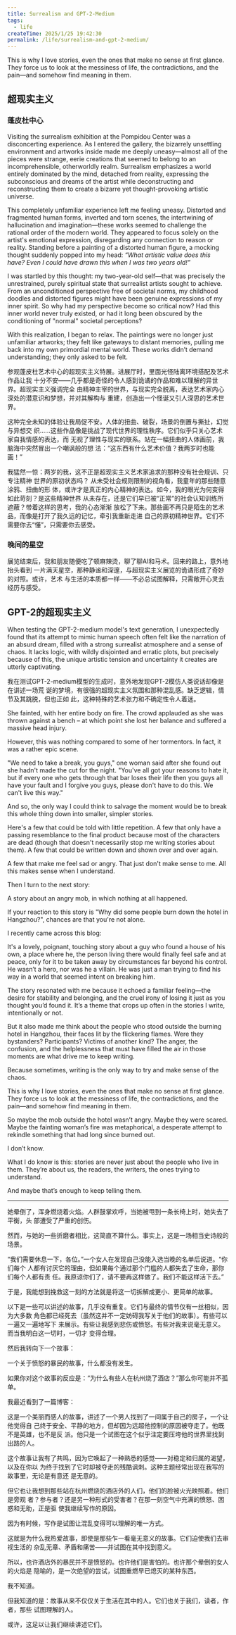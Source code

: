 ```yaml
---
title: Surrealism and GPT-2-Medium
tags:
  - life
createTime: 2025/1/25 19:42:30
permalink: /life/surrealism-and-gpt-2-medium/
---
```


This is why I love stories, even the ones that make no sense at first glance.
They force us to look at the messiness of life, the contradictions, and the
pain—and somehow find meaning in them.

<!-- more -->

## 超现实主义

### 蓬皮杜中心

Visiting the surrealism exhibition at the Pompidou Center was a disconcerting
experience. As I entered the gallery, the bizarrely unsettling environment and
artworks inside made me deeply uneasy—almost all of the pieces were strange,
eerie creations that seemed to belong to an incomprehensible, otherworldly
realm. Surrealism emphasizes a world entirely dominated by the mind, detached
from reality, expressing the subconscious and dreams of the artist while
deconstructing and reconstructing them to create a bizarre yet thought-provoking
artistic universe.

This completely unfamiliar experience left me feeling uneasy. Distorted and
fragmented human forms, inverted and torn scenes, the intertwining of
hallucination and imagination—these works seemed to challenge the rational order
of the modern world. They appeared to focus solely on the artist's emotional
expression, disregarding any connection to reason or reality. Standing before a
painting of a distorted human figure, a mocking thought suddenly popped into my
head: *“What artistic value does this have? Even I could have drawn this when I
was two years old!”*

I was startled by this thought: my two-year-old self—that was precisely the
unrestrained, purely spiritual state that surrealist artists sought to achieve.
From an unconditioned perspective free of societal norms, my childhood doodles
and distorted figures might have been genuine expressions of my inner spirit. So
why had my perspective become so critical now? Had this inner world never truly
existed, or had it long been obscured by the conditioning of "normal" societal
perceptions? 

With this realization, I began to relax. The paintings were no longer just
unfamiliar artworks; they felt like gateways to distant memories, pulling me
back into my own primordial mental world. These works didn’t demand
understanding; they only asked to be felt.

参观蓬皮杜艺术中心的超现实主义特展。进展厅时，里面光怪陆离环境搭配及艺术作品让我
十分不安——几乎都是奇怪的令人感到诡谲的作品和难以理解的异世界。超现实主义强调完全
由精神主宰的世界，与现实完全脱离，表达艺术家内心深处的潜意识和梦想，并对其解构与
重建，创造出一个怪诞又引人深思的艺术世界。

这种完全未知的体验让我局促不安。人体的扭曲、破裂，场景的倒置与撕扯，幻觉与异想交
织……这些作品像是挑战了现代世界的理性秩序。它们似乎只关心艺术家自我情感的表达，而
无视了理性与现实的联系。站在一幅扭曲的人体画前，我脑海中突然冒出一个嘲讽般的想
法：“这东西有什么艺术价值？我两岁时也能画！”

我猛然一惊：两岁的我，这不正是超现实主义艺术家追求的那种没有社会规训、只专注精神
世界的原初状态吗？ 从未受社会规则限制的视角看，我童年的那些随意涂鸦、扭曲的形
体，或许才是真正的内心精神的表达。如今，我的眼光为何变得如此苛刻？是这些精神世界
从未存在，还是它们早已被“正常”的社会认知训练所遮蔽？带着这样的思考，我的心态渐渐
放松了下来。那些画不再只是陌生的艺术品，而像是打开了我久远的记忆，牵引我重新走进
自己的原初精神世界。它们不需要你去“懂”，只需要你去感受。

### 晚间的星空

展览结束后，我和朋友随便吃了顿麻辣烫，聊了聊AI和马术。回来的路上，意外地抬头看到
一片满天星空，那种静谧和深邃，与超现实主义展览的诡谲形成了奇妙的对照。或许，艺术
与生活的本质都一样——不必总试图解释，只需敞开心灵去经历与感受。

## GPT-2的超现实主义

When testing the GPT-2-medium model's text generation, I unexpectedly found that
its attempt to mimic human speech often felt like the narration of an absurd
dream, filled with a strong surrealist atmosphere and a sense of chaos. It lacks
logic, with wildly disjointed and erratic plots, but precisely because of this,
the unique artistic tension and uncertainty it creates are utterly captivating.

我在测试GPT-2-medium模型的生成时，意外地发现GPT-2模仿人类说话却像是在讲述一场荒
诞的梦境，有很强的超现实主义氛围和那种混乱感。缺乏逻辑，情节及其跳脱，但也正如
此，这种特殊的艺术张力和不确定性令人着迷。


She fainted, with her entire body on fire. The crowd applauded as she was thrown
against a bench – at which point she lost her balance and suffered a massive
head injury.

However, this was nothing compared to some of her tormentors. In fact, it was a
rather epic scene.

"We need to take a break, you guys," one woman said after she found out she
hadn't made the cut for the night. "You've all got your reasons to hate it, but
if every one who gets through that bar loses their life then you guys all have
your fault and I forgive you guys, please don't have to do this. We can't live
this way."

And so, the only way I could think to salvage the moment would be to break this
whole thing down into smaller, simpler stories.

Here's a few that could be told with little repetition. A few that only have a
passing resemblance to the final product because most of the characters are dead
(though that doesn't necessarily stop me writing stories about them). A few that
could be written down and shown over and over again.

A few that make me feel sad or angry. That just don't make sense to me. All this
makes sense when I understand.

Then I turn to the next story:

A story about an angry mob, in which nothing at all happened.

If your reaction to this story is "Why did some people burn down the hotel in
Hangzhou?", chances are that you're not alone.

I recently came across this blog:

It's a lovely, poignant, touching story about a guy who found a house of his
own, a place where he, the person living there would finally feel safe and at
peace, only for it to be taken away by circumstances far beyond his control. He
wasn’t a hero, nor was he a villain. He was just a man trying to find his way in
a world that seemed intent on breaking him.

The story resonated with me because it echoed a familiar feeling—the desire for
stability and belonging, and the cruel irony of losing it just as you thought
you’d found it. It’s a theme that crops up often in the stories I write,
intentionally or not.

But it also made me think about the people who stood outside the burning hotel
in Hangzhou, their faces lit by the flickering flames. Were they bystanders?
Participants? Victims of another kind? The anger, the confusion, and the
helplessness that must have filled the air in those moments are what drive me to
keep writing.

Because sometimes, writing is the only way to try and make sense of the chaos.

This is why I love stories, even the ones that make no sense at first glance.
They force us to look at the messiness of life, the contradictions, and the
pain—and somehow find meaning in them.

So maybe the mob outside the hotel wasn’t angry. Maybe they were scared. Maybe
the fainting woman’s fire was metaphorical, a desperate attempt to rekindle
something that had long since burned out.

I don’t know.

What I do know is this: stories are never just about the people who live in
them. They’re about us, the readers, the writers, the ones trying to understand.

And maybe that’s enough to keep telling them.

---

她晕倒了，浑身燃烧着火焰。人群鼓掌欢呼，当她被甩到一条长椅上时，她失去了平衡，头
部遭受了严重的创伤。

然而，与她的一些折磨者相比，这简直不算什么。事实上，这是一场相当史诗般的场景。

“我们需要休息一下，各位。”一个女人在发现自己没能入选当晚的名单后说道。“你们每个
人都有讨厌它的理由，但如果每个通过那个门槛的人都失去了生命，那你们每个人都有责
任。我原谅你们了，请不要再这样做了。我们不能这样活下去。”

于是，我能想到挽救这一刻的方法就是将这一切拆解成更小、更简单的故事。

以下是一些可以讲述的故事，几乎没有重复。它们与最终的情节仅有一丝相似，因为大多数
角色都已经死去（虽然这并不一定妨碍我写关于他们的故事）。有些可以一遍又一遍地写下
来展示。有些让我感到悲伤或愤怒。有些对我来说毫无意义。而当我明白这一切时，一切才
变得合理。

然后我转向下一个故事：

一个关于愤怒的暴民的故事，什么都没有发生。

如果你对这个故事的反应是：“为什么有些人在杭州烧了酒店？”那么你可能并不孤单。

我最近看到了一篇博客：

这是一个美丽而感人的故事，讲述了一个男人找到了一间属于自己的房子，一个让他觉得自
己终于安全、平静的地方，但却因为远超他控制的原因被夺走了。他既不是英雄，也不是反
派。他只是一个试图在这个似乎注定要压垮他的世界里找到出路的人。

这个故事让我有了共鸣，因为它唤起了一种熟悉的感觉——对稳定和归属的渴望，以及在你以
为终于找到了它时却被夺走的残酷讽刺。这种主题经常出现在我写的故事里，无论是有意还
是无意的。

但它也让我想到那些站在杭州燃烧的酒店外的人们，他们的脸被火光映照着。他们是旁观
者？参与者？还是另一种形式的受害者？在那一刻空气中充满的愤怒、困惑和无助，正是驱
使我继续写作的原因。

因为有时候，写作是试图让混乱变得可以理解的唯一方式。

这就是为什么我热爱故事，即使是那些乍一看毫无意义的故事。它们迫使我们去审视生活的
杂乱无章、矛盾和痛苦——并试图在其中找到意义。

所以，也许酒店外的暴民并不是愤怒的。也许他们是害怕的。也许那个晕倒的女人的火焰是
隐喻的，是一次绝望的尝试，试图重燃早已熄灭的某种东西。

我不知道。

但我知道的是：故事从来不仅仅关于生活在其中的人。它们也关于我们，读者，作者，那些
试图理解的人。

或许，这足以让我们继续讲述它们。